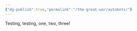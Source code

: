 ```yaml
---
{"dg-publish":true,"permalink":"/the-great-war/autobots/"}
---
```

  
Testing, testing, one, two, three! 
